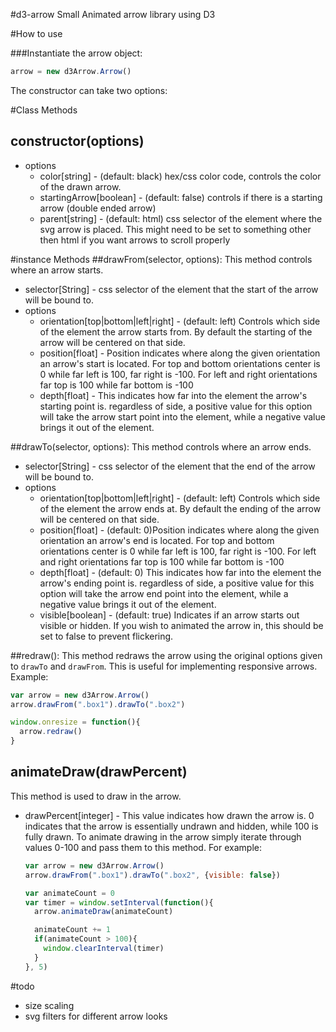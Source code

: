 #d3-arrow
Small Animated arrow library using D3

#How to use

###Instantiate the arrow object:

```javascript
arrow = new d3Arrow.Arrow()
```

The constructor can take two options:

#Class Methods
## constructor(options)
* options
  * color[string] - (default: black) hex/css color code, controls the color of the drawn arrow.
  * startingArrow[boolean] - (default: false) controls if there is a starting arrow (double ended arrow)
  * parent[string] - (default: html) css selector of the element where the svg arrow is placed.
    This might need to be set to something other then html if you want arrows to scroll properly


#instance Methods
##drawFrom(selector, options): 
  This method controls where an arrow starts.

* selector[String] - css selector of the element that the start of the arrow will be bound to.
* options
  * orientation[top|bottom|left|right] - (default: left) Controls which side of the element the arrow
    starts from. By default the starting of the arrow will be centered on that side.
  * position[float] - Position indicates where along the given orientation an arrow's start
    is located. For top and bottom orientations center is 0 while far left is 100, far
    right is -100. For left and right orientations far top is 100 while far bottom is -100
  * depth[float] - This indicates how far into the element the arrow's starting point is.
    regardless of side, a positive value for this option will take the arrow start point 
    into the element, while a negative value brings it out of the element.

##drawTo(selector, options): 
  This method controls where an arrow ends.

* selector[String] - css selector of the element that the end of the arrow will be bound to.
* options
  * orientation[top|bottom|left|right] - (default: left) Controls which side of the element the arrow
    ends at. By default the ending of the arrow will be centered on that side.
  * position[float] - (default: 0)Position indicates where along the given orientation an arrow's end
    is located. For top and bottom orientations center is 0 while far left is 100, far
    right is -100. For left and right orientations far top is 100 while far bottom is -100
  * depth[float] - (default: 0) This indicates how far into the element the arrow's ending point is.
    regardless of side, a positive value for this option will take the arrow end point 
    into the element, while a negative value brings it out of the element.
  * visible[boolean] - (default: true) Indicates if an arrow starts out visible or hidden.
    If you wish to animated the arrow in, this should be set to false to prevent flickering.
  
##redraw():
This method redraws the arrow using the original options given to `drawTo` and `drawFrom`.
This is useful for implementing responsive arrows. Example:

```javascript
var arrow = new d3Arrow.Arrow()
arrow.drawFrom(".box1").drawTo(".box2")

window.onresize = function(){
  arrow.redraw()
}
```

## animateDraw(drawPercent)
This method is used to draw in the arrow.

* drawPercent[integer] - This value indicates how drawn the arrow is. 0 indicates
  that the arrow is essentially undrawn and hidden, while 100 is fully drawn. To
  animate drawing in the arrow simply iterate through values 0-100 and pass them
  to this method. For example:
  
  ```javascript
  var arrow = new d3Arrow.Arrow()
  arrow.drawFrom(".box1").drawTo(".box2", {visible: false})

  var animateCount = 0
  var timer = window.setInterval(function(){
    arrow.animateDraw(animateCount)

    animateCount += 1
    if(animateCount > 100){
      window.clearInterval(timer)
    }
  }, 5)
  ```

#todo
* size scaling
* svg filters for different arrow looks